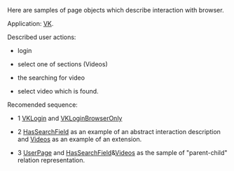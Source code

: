 Here are samples of page objects which describe interaction with browser.

Application: [VK](http://vk.com).

Described user actions:

- login

- select one of sections (Videos)

- the searching for video

- select video which is found.


Recomended sequence:

 - 1 [VKLogin](https://github.com/arachnidium/arachnidium-java/blob/master/arachnidium-tutorial/src/main/java/com/github/arachnidium/tutorial/simple/web/VKLogin.java) and [VKLoginBrowserOnly](https://github.com/arachnidium/arachnidium-java/blob/master/arachnidium-tutorial/src/main/java/com/github/arachnidium/tutorial/simple/web/VKLoginBrowserOnly.java)

 - 2 [HasSearchField](https://github.com/arachnidium/arachnidium-java/blob/master/arachnidium-tutorial/src/main/java/com/github/arachnidium/tutorial/simple/web/HasSearchField.java) as an example of an abstract interaction description and [Videos](https://github.com/arachnidium/arachnidium-java/blob/master/arachnidium-tutorial/src/main/java/com/github/arachnidium/tutorial/simple/web/Videos.java) as an example of an extension.
 
- 3 [UserPage](https://github.com/arachnidium/arachnidium-java/blob/master/arachnidium-tutorial/src/main/java/com/github/arachnidium/tutorial/simple/web/UserPage.java) and  [HasSearchField](https://github.com/arachnidium/arachnidium-java/blob/master/arachnidium-tutorial/src/main/java/com/github/arachnidium/tutorial/simple/web/HasSearchField.java)&[Videos](https://github.com/arachnidium/arachnidium-java/blob/master/arachnidium-tutorial/src/main/java/com/github/arachnidium/tutorial/simple/web/Videos.java) as the sample of "parent-child" relation representation.
